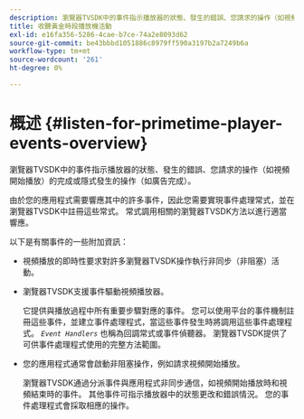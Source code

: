 ```yaml
---
description: 瀏覽器TVSDK中的事件指示播放器的狀態、發生的錯誤、您請求的操作（如視頻開始播放）的完成或隱式發生的操作（如廣告完成）。
title: 收聽黃金時段播放機活動
exl-id: e16fa356-5286-4cae-b7ce-74a2e8093d62
source-git-commit: be43bbbd1051886c8979ff590a3197b2a7249b6a
workflow-type: tm+mt
source-wordcount: '261'
ht-degree: 0%

---
```


# 概述 {#listen-for-primetime-player-events-overview}

瀏覽器TVSDK中的事件指示播放器的狀態、發生的錯誤、您請求的操作（如視頻開始播放）的完成或隱式發生的操作（如廣告完成）。

由於您的應用程式需要響應其中的許多事件，因此您需要實現事件處理常式，並在瀏覽器TVSDK中註冊這些常式。 常式調用相關的瀏覽器TVSDK方法以進行適當響應。

以下是有關事件的一些附加資訊：

* 視頻播放的即時性要求對許多瀏覽器TVSDK操作執行非同步（非阻塞）活動。
* 瀏覽器TVSDK支援事件驅動視頻播放器。

   它提供與播放過程中所有重要步驟對應的事件。 您可以使用平台的事件機制註冊這些事件，並建立事件處理程式，當這些事件發生時將調用這些事件處理程式。 *`Event Handlers`* 也稱為回調常式或事件偵聽器。 瀏覽器TVSDK提供了可供事件處理程式使用的完整方法範圍。
* 您的應用程式通常會啟動非阻塞操作，例如請求視頻開始播放。

   瀏覽器TVSDK通過分派事件與應用程式非同步通信，如視頻開始播放時和視頻結束時的事件。 其他事件可指示播放器中的狀態更改和錯誤情況。 您的事件處理程式會採取相應的操作。
